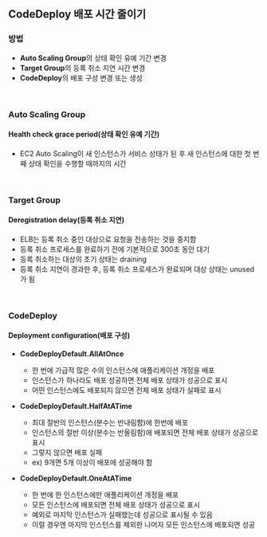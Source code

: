 ## CodeDeploy 배포 시간 줄이기

### 방법
- **Auto Scaling Group**의 상태 확인 유예 기간 변경
- **Target Group**의 등록 취소 지연 시간 변경
- **CodeDeploy**의 배포 구성 변경 또는 생성

<br/>

### Auto Scaling Group
#### Health check grace period(상태 확인 유예 기간)
- EC2 Auto Scaling이 새 인스턴스가 서비스 상태가 된 후 새 인스턴스에 대한 첫 번째 상태 확인을 수행할 때까지의 시간

<br/>

### Target Group
#### Deregistration delay(등록 취소 지연)
- ELB는 등록 취소 중인 대상으로 요청을 전송하는 것을 중지함  
- 등록 취소 프로세스를 완료하기 전에 기본적으로 300초 동안 대기  
- 등록 취소하는 대상의 초기 상태는 draining  
- 등록 취소 지연이 경과한 후, 등록 취소 프로세스가 완료되며 대상 상태는 unused가 됨

<br/>

### CodeDeploy
#### Deployment configuration(배포 구성)
- **CodeDeployDefault.AllAtOnce**
  - 한 번에 가급적 많은 수의 인스턴스에 애플리케이션 개정을 배포  
  - 인스턴스가 하나라도 배포 성공하면 전체 배포 상태가 성공으로 표시  
  - 어떤 인스턴스에도 배포되지 않으면 전체 배포 상태가 실패로 표시

- **CodeDeployDefault.HalfAtATime**
  - 최대 절반의 인스턴스(분수는 반내림함)에 한번에 배포  
  - 인스턴스의 절반 이상(분수는 반올림함)에 배포되면 전체 배포 상태가 성공으로 표시  
  - 그렇지 않으면 배포 실패  
  - ex) 9개면 5개 이상이 배포에 성공해야 함  

- **CodeDeployDefault.OneAtATime**
  - 한 번에 한 인스턴스에만 애플리케이션 개정을 배포  
  - 모든 인스턴스에 배포되면 전체 배포 상태가 성공으로 표시  
  - 예외로 마지막 인스턴스가 실패했는데 성공으로 표시될 수 있음  
  - 이럴 경우엔 마지막 인스턴스를 제외한 나머지 모든 인스턴스에 배포되면 성공
